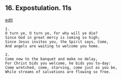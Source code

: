 
## 16.  Expostulation. 11s
[edit](https://docs.google.com/document/d/1HHkitCbegtBYrL7cuh1NmyUr0gXruazh/edit?mode=html)



    1. 
    O turn ye, O turn ye, for why will ye die? 
    Since God in great mercy is coming so high; 
    Since Jesus invites you, the Spirit says, Come, 
    And angels are waiting to welcome you home.

    2. 
    Come now to the banquet and make no delay, 
    For Christ bids you welcome, he bids you to-day: 
    Come wretched, come, starving, come just as you be, 
    While streams of salvations are flowing so free.
